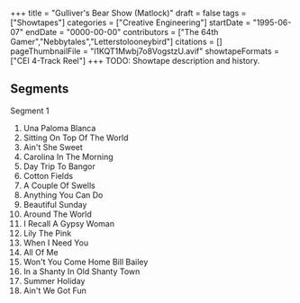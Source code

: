 +++
title = "Gulliver's Bear Show (Matlock)"
draft = false
tags = ["Showtapes"]
categories = ["Creative Engineering"]
startDate = "1995-06-07"
endDate = "0000-00-00"
contributors = ["The 64th Gamer","Nebbytales","Letterstolooneybird"]
citations = []
pageThumbnailFile = "l1KQT1Mwbj7o8VogstzU.avif"
showtapeFormats = ["CEI 4-Track Reel"]
+++
TODO: Showtape description and history.

## Segments

Segment 1

1.  Una Paloma Blanca
2.  Sitting On Top Of The World
3.  Ain't She Sweet
4.  Carolina In The Morning
5.  Day Trip To Bangor
6.  Cotton Fields
7.  A Couple Of Swells
8.  Anything You Can Do
9.  Beautiful Sunday
10. Around The World
11. I Recall A Gypsy Woman
12. Lily The Pink
13. When I Need You
14. All Of Me
15. Won't You Come Home Bill Bailey
16. In a Shanty In Old Shanty Town
17. Summer Holiday
18. Ain't We Got Fun
